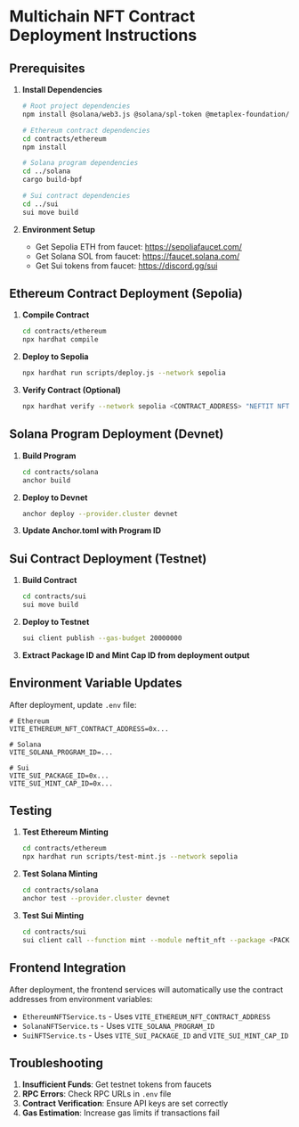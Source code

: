 # Multichain NFT Contract Deployment Instructions

## Prerequisites

1. **Install Dependencies**
   ```bash
   # Root project dependencies
   npm install @solana/web3.js @solana/spl-token @metaplex-foundation/js
   
   # Ethereum contract dependencies
   cd contracts/ethereum
   npm install
   
   # Solana program dependencies
   cd ../solana
   cargo build-bpf
   
   # Sui contract dependencies
   cd ../sui
   sui move build
   ```

2. **Environment Setup**
   - Get Sepolia ETH from faucet: https://sepoliafaucet.com/
   - Get Solana SOL from faucet: https://faucet.solana.com/
   - Get Sui tokens from faucet: https://discord.gg/sui

## Ethereum Contract Deployment (Sepolia)

1. **Compile Contract**
   ```bash
   cd contracts/ethereum
   npx hardhat compile
   ```

2. **Deploy to Sepolia**
   ```bash
   npx hardhat run scripts/deploy.js --network sepolia
   ```

3. **Verify Contract (Optional)**
   ```bash
   npx hardhat verify --network sepolia <CONTRACT_ADDRESS> "NEFTIT NFT" "NEFT"
   ```

## Solana Program Deployment (Devnet)

1. **Build Program**
   ```bash
   cd contracts/solana
   anchor build
   ```

2. **Deploy to Devnet**
   ```bash
   anchor deploy --provider.cluster devnet
   ```

3. **Update Anchor.toml with Program ID**

## Sui Contract Deployment (Testnet)

1. **Build Contract**
   ```bash
   cd contracts/sui
   sui move build
   ```

2. **Deploy to Testnet**
   ```bash
   sui client publish --gas-budget 20000000
   ```

3. **Extract Package ID and Mint Cap ID from deployment output**

## Environment Variable Updates

After deployment, update `.env` file:

```env
# Ethereum
VITE_ETHEREUM_NFT_CONTRACT_ADDRESS=0x...

# Solana  
VITE_SOLANA_PROGRAM_ID=...

# Sui
VITE_SUI_PACKAGE_ID=0x...
VITE_SUI_MINT_CAP_ID=0x...
```

## Testing

1. **Test Ethereum Minting**
   ```bash
   cd contracts/ethereum
   npx hardhat run scripts/test-mint.js --network sepolia
   ```

2. **Test Solana Minting**
   ```bash
   cd contracts/solana
   anchor test --provider.cluster devnet
   ```

3. **Test Sui Minting**
   ```bash
   cd contracts/sui
   sui client call --function mint --module neftit_nft --package <PACKAGE_ID>
   ```

## Frontend Integration

After deployment, the frontend services will automatically use the contract addresses from environment variables:

- `EthereumNFTService.ts` - Uses `VITE_ETHEREUM_NFT_CONTRACT_ADDRESS`
- `SolanaNFTService.ts` - Uses `VITE_SOLANA_PROGRAM_ID`  
- `SuiNFTService.ts` - Uses `VITE_SUI_PACKAGE_ID` and `VITE_SUI_MINT_CAP_ID`

## Troubleshooting

1. **Insufficient Funds**: Get testnet tokens from faucets
2. **RPC Errors**: Check RPC URLs in `.env` file
3. **Contract Verification**: Ensure API keys are set correctly
4. **Gas Estimation**: Increase gas limits if transactions fail
